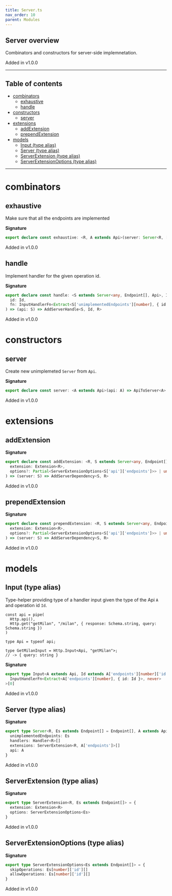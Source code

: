 ```yaml
---
title: Server.ts
nav_order: 10
parent: Modules
---
```


## Server overview

Combinators and constructors for server-side implemnetation.

Added in v1.0.0

---

<h2 class="text-delta">Table of contents</h2>

- [combinators](#combinators)
  - [exhaustive](#exhaustive)
  - [handle](#handle)
- [constructors](#constructors)
  - [server](#server)
- [extensions](#extensions)
  - [addExtension](#addextension)
  - [prependExtension](#prependextension)
- [models](#models)
  - [Input (type alias)](#input-type-alias)
  - [Server (type alias)](#server-type-alias)
  - [ServerExtension (type alias)](#serverextension-type-alias)
  - [ServerExtensionOptions (type alias)](#serverextensionoptions-type-alias)

---

# combinators

## exhaustive

Make sure that all the endpoints are implemented

**Signature**

```ts
export declare const exhaustive: <R, A extends Api>(server: Server<R, [], A>) => Server<R, [], A>
```

Added in v1.0.0

## handle

Implement handler for the given operation id.

**Signature**

```ts
export declare const handle: <S extends Server<any, Endpoint[], Api>, Id extends ServerUnimplementedIds<S>, R>(
  id: Id,
  fn: InputHandlerFn<Extract<S['unimplementedEndpoints'][number], { id: Id }>, R>
) => (api: S) => AddServerHandle<S, Id, R>
```

Added in v1.0.0

# constructors

## server

Create new unimplemeted `Server` from `Api`.

**Signature**

```ts
export declare const server: <A extends Api>(api: A) => ApiToServer<A>
```

Added in v1.0.0

# extensions

## addExtension

**Signature**

```ts
export declare const addExtension: <R, S extends Server<any, Endpoint[], Api>>(
  extension: Extension<R>,
  options?: Partial<ServerExtensionOptions<S['api']['endpoints']>> | undefined
) => (server: S) => AddServerDependency<S, R>
```

Added in v1.0.0

## prependExtension

**Signature**

```ts
export declare const prependExtension: <R, S extends Server<any, Endpoint[], Api>>(
  extension: Extension<R>,
  options?: Partial<ServerExtensionOptions<S['api']['endpoints']>> | undefined
) => (server: S) => AddServerDependency<S, R>
```

Added in v1.0.0

# models

## Input (type alias)

Type-helper providing type of a handler input given the type of the
Api `A` and operation id `Id`.

```
const api = pipe(
  Http.api(),
  Http.get("getMilan", "/milan", { response: Schema.string, query: Schema.string })
)

type Api = typeof api;

type GetMilanInput = Http.Input<Api, "getMilan">;
// -> { query: string }
```

**Signature**

```ts
export type Input<A extends Api, Id extends A['endpoints'][number]['id']> = Parameters<
  InputHandlerFn<Extract<A['endpoints'][number], { id: Id }>, never>
>[0]
```

Added in v1.0.0

## Server (type alias)

**Signature**

```ts
export type Server<R, Es extends Endpoint[] = Endpoint[], A extends Api = Api> = {
  unimplementedEndpoints: Es
  handlers: Handler<R>[]
  extensions: ServerExtension<R, A['endpoints']>[]
  api: A
}
```

Added in v1.0.0

## ServerExtension (type alias)

**Signature**

```ts
export type ServerExtension<R, Es extends Endpoint[]> = {
  extension: Extension<R>
  options: ServerExtensionOptions<Es>
}
```

Added in v1.0.0

## ServerExtensionOptions (type alias)

**Signature**

```ts
export type ServerExtensionOptions<Es extends Endpoint[]> = {
  skipOperations: Es[number]['id'][]
  allowOperations: Es[number]['id'][]
}
```

Added in v1.0.0
